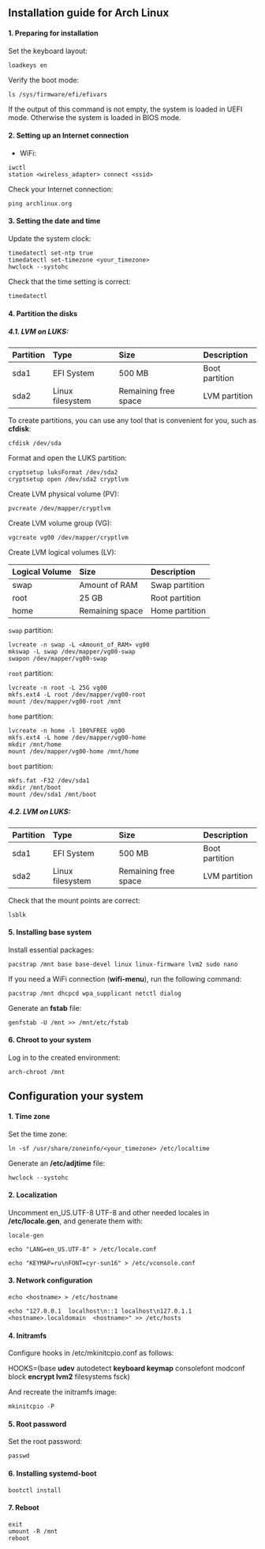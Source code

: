 ## Installation guide for Arch Linux

#### 1. Preparing for installation

Set the keyboard layout:
```
loadkeys en
```

Verify the boot mode:
```
ls /sys/firmware/efi/efivars
```
If the output of this command is not empty, the system is loaded in UEFI mode.
Otherwise the system is loaded in BIOS mode.

#### 2. Setting up an Internet connection

* WiFi:
```
iwctl
station <wireless_adapter> connect <ssid>
```

Check your Internet connection:
```
ping archlinux.org
```

#### 3. Setting the date and time

Update the system clock:
```
timedatectl set-ntp true
timedatectl set-timezone <your_timezone>
hwclock --systohc
```

Check that the time setting is correct:
```
timedatectl
```

#### 4. Partition the disks

##### 4.1. LVM on LUKS:

| Partition | Type             | Size                 | Description    |
|:----------|:-----------------|:---------------------|:---------------|
| sda1      | EFI System       | 500 MB               | Boot partition |
| sda2      | Linux filesystem | Remaining free space | LVM partition  |

To create partitions, you can use any tool that is convenient for you, such as **cfdisk**:
```
cfdisk /dev/sda
```

Format and open the LUKS partition:
```
cryptsetup luksFormat /dev/sda2
cryptsetup open /dev/sda2 cryptlvm
```

Create LVM physical volume (PV):
```
pvcreate /dev/mapper/cryptlvm
```

Create LVM volume group (VG):
```
vgcreate vg00 /dev/mapper/cryptlvm
```

Create LVM logical volumes (LV):

| Logical Volume | Size            | Description    |
|:---------------|:----------------|:---------------|
| swap           | Amount of RAM   | Swap partition |
| root           | 25 GB           | Root partition |
| home           | Remaining space | Home partition |

```swap``` partition:
```
lvcreate -n swap -L <Amount_of_RAM> vg00
mkswap -L swap /dev/mapper/vg00-swap
swapon /dev/mapper/vg00-swap
```

```root``` partition:
```
lvcreate -n root -L 25G vg00
mkfs.ext4 -L root /dev/mapper/vg00-root
mount /dev/mapper/vg00-root /mnt
```

```home``` partition:
```
lvcreate -n home -l 100%FREE vg00
mkfs.ext4 -L home /dev/mapper/vg00-home
mkdir /mnt/home
mount /dev/mapper/vg00-home /mnt/home
```

```boot``` partition:
```
mkfs.fat -F32 /dev/sda1
mkdir /mnt/boot
mount /dev/sda1 /mnt/boot
```

##### 4.2. LVM on LUKS:

| Partition | Type             | Size                 | Description    |
|:----------|:-----------------|:---------------------|:---------------|
| sda1      | EFI System       | 500 MB               | Boot partition |
| sda2      | Linux filesystem | Remaining free space | LVM partition  |

Check that the mount points are correct:
```
lsblk
```

#### 5. Installing base system

Install essential packages:
```
pacstrap /mnt base base-devel linux linux-firmware lvm2 sudo nano
```

If you need a WiFi connection (**wifi-menu**), run the following command:
```
pacstrap /mnt dhcpcd wpa_supplicant netctl dialog
```

Generate an **fstab** file:
```
genfstab -U /mnt >> /mnt/etc/fstab
```

#### 6. Chroot to your system

Log in to the created environment:
```
arch-chroot /mnt
```

## Configuration your system

#### 1. Time zone

Set the time zone:
```
ln -sf /usr/share/zoneinfo/<your_timezone> /etc/localtime
```

Generate an **/etc/adjtime** file:
```
hwclock --systohc
```

#### 2. Localization

Uncomment en_US.UTF-8 UTF-8 and other needed locales in **/etc/locale.gen**, and generate them with:
```
locale-gen
```
```
echo "LANG=en_US.UTF-8" > /etc/locale.conf
```
```
echo "KEYMAP=ru\nFONT=cyr-sun16" > /etc/vconsole.conf
```

#### 3. Network configuration

```
echo <hostname> > /etc/hostname
```
```
echo "127.0.0.1  localhost\n::1 localhost\n127.0.1.1   <hostname>.localdomain  <hostname>" >> /etc/hosts
```

#### 4. Initramfs

Configure hooks in /etc/mkinitcpio.conf as follows:

HOOKS=(base **udev** autodetect **keyboard keymap** consolefont modconf block **encrypt lvm2** filesystems fsck)

And recreate the initramfs image:
```
mkinitcpio -P
```

#### 5. Root password

Set the root password:
```
passwd
```
#### 6. Installing systemd-boot

```
bootctl install
```

#### 7. Reboot

```
exit
umount -R /mnt
reboot
```
